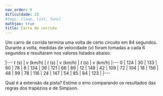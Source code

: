 ```yaml
---
nav_order: 9
dificuldade: 25
#tags: [loop, list, func]
mathjax: true
title: Carro de corrida
---
```


Um carro de corrida termina uma volta de certo circuito em 84 segundos. Durante a volta, medidas de velocidade ($v$) foram tomadas a cada 6 segundos e resultaram nos valores listados abaixo:

|---
$t$ (s) |  $v$ (km/h) | $t$ (s) |  $v$ (km/h) | $t$ (s) |  $v$ (km/h)
|---
 0  |         124 | 30 |         133 | 60 |         78  |
 6  |         134 | 36 |         121 | 66 |         89  |
 12 |         148 | 42 |         109 | 72 |         104 |
 18 |         156 | 48 |         99  | 78 |         116 |
 24 |         147 | 54 |         85  | 84 |         123 |
|---

Qual é a extensão da pista? Estime o erro comparando os resultados das regras dos trapézios e de Simpson.
